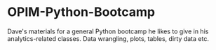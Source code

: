 # OPIM-Python-Bootcamp
Dave's materials for a general Python bootcamp he likes to give in his analytics-related classes. Data wrangling, plots, tables, dirty data etc.
